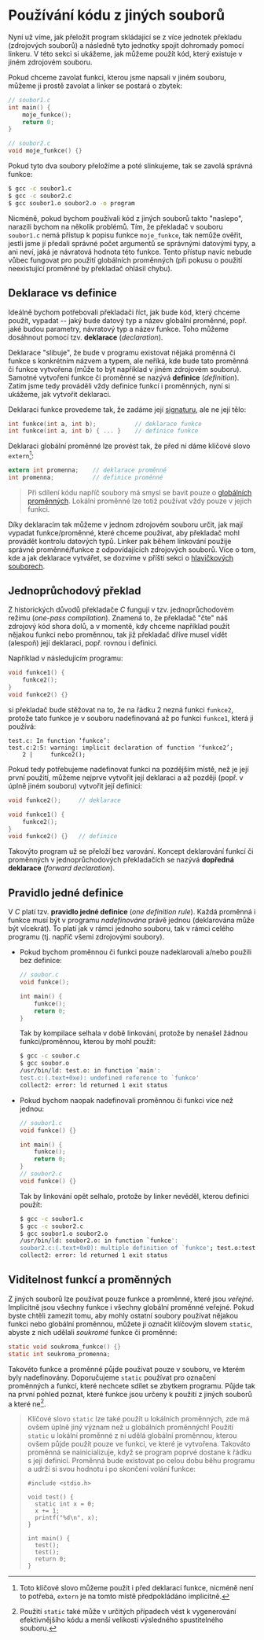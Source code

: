 # Používání kódu z jiných souborů
Nyní už víme, jak přeložit program skládající se z více jednotek překladu (zdrojových souborů) a
následně tyto jednotky spojit dohromady pomocí linkeru. V této sekci si ukážeme, jak můžeme použít
kód, který existuje v jiném zdrojovém souboru.

Pokud chceme zavolat funkci, kterou jsme napsali v jiném souboru, můžeme ji prostě zavolat a linker
se postará o zbytek:
```c
// soubor1.c
int main() {
    moje_funkce();
    return 0;
}

// soubor2.c
void moje_funkce() {}
```
Pokud tyto dva soubory přeložíme a poté slinkujeme, tak se zavolá správná funkce:
```bash
$ gcc -c soubor1.c
$ gcc -c soubor2.c
$ gcc soubor1.o soubor2.o -o program
```

Nicméně, pokud bychom používali kód z jiných souborů takto "naslepo", narazili bychom na několik
problémů. Tím, že překladač v souboru `soubor1.c` nemá přístup k popisu funkce `moje_funkce`, tak
nemůže ověřit, jestli jsme jí předali správné počet argumentů se správnými datovými typy, a ani
neví, jaká je návratová hodnota této funkce. Tento přístup navíc nebude vůbec fungovat pro použití
globálních proměnných (při pokusu o použití neexistující proměnné by překladač ohlásil chybu).

## Deklarace vs definice
Ideálně bychom potřebovali překladači říct, jak bude kód, který chceme použít, vypadat -- jaký bude
datový typ a název globální proměnné, popř. jaké budou parametry, návratový typ a název funkce.
Toho můžeme dosáhnout pomocí tzv. **deklarace** (*declaration*).

Deklarace "slibuje", že bude v programu existovat nějaká proměnná či funkce s konkrétním názvem a
typem, ale neříká, kde bude tato proměnná či funkce vytvořena (může to být například v jiném
zdrojovém souboru). Samotné vytvoření funkce či proměnné se nazývá **definice** (*definition*).
Zatím jsme tedy prováděli vždy definice funkcí i proměnných, nyní si ukážeme, jak vytvořit deklaraci.

Deklaraci funkce provedeme tak, že zadáme její [signaturu](../funkce/funkce.md#syntaxe), ale ne její
tělo:
```c
int funkce(int a, int b);           // deklarace funkce
int funkce(int a, int b) { ... }    // definice funkce
```

Deklaraci globální proměnné lze provést tak, že před ní dáme klíčové slovo `extern`[^1]:
```c
extern int promenna;    // deklarace proměnné
int promenna;           // definice proměnné
```

[^1]: Toto klíčové slovo můžeme použít i před deklarací funkce, nicméně není to potřeba, `extern` je
na tomto místě předpokládáno implicitně.

> Při sdílení kódu napříč soubory má smysl se bavit pouze o
> [globálních proměnných](../promenne/globalni_promenne.md). Lokální proměnné lze totiž používat vždy
> pouze v jejich funkci.

Díky deklaracím tak můžeme v jednom zdrojovém souboru určit, jak mají vypadat funkce/proměnné, které
chceme používat, aby překladač mohl provádět kontrolu datových typů. Linker pak během linkování použije
správné proměnné/funkce z odpovídajících zdrojových souborů. Více o tom, kde a jak deklarace vytvářet,
se dozvíme v příští sekci o [hlavičkových souborech](hlavickove_soubory.md).

## Jednoprůchodový překlad
Z historických důvodů překladače *C* fungují v tzv. jednoprůchodovém režimu (*one-pass compilation*).
Znamená to, že překladač "čte" náš zdrojový kód shora dolů, a v momentě, kdy chceme například použít
nějakou funkci nebo proměnnou, tak již překladač dříve musel vidět (alespoň) její deklaraci, popř.
rovnou i definici.

Například v následujícím programu:
```c
void funkce1() {
    funkce2();
}
void funkce2() {}
```
si překladač bude stěžovat na to, že na řádku 2 nezná funkci `funkce2`, protože tato funkce je v
souboru nadefinovaná až po funkci `funkce1`, která ji používá:
```
test.c: In function ‘funkce’:
test.c:2:5: warning: implicit declaration of function ‘funkce2’;
    2 |     funkce2();
```
Pokud tedy potřebujeme nadefinovat funkci na pozdějším místě, než je její první použití, můžeme
nejprve vytvořit její deklaraci a až později (popř. v úplně jiném souboru) vytvořit její definici:
```c
void funkce2();     // deklarace

void funkce1() {
    funkce2();
}
void funkce2() {}   // definice
```
Takovýto program už se přeloží bez varování. Koncept deklarování funkcí či proměnných v
jednoprůchodových překladačích se nazývá **dopředná deklarace** (*forward declaration*).

## Pravidlo jedné definice
V *C* platí tzv. **pravidlo jedné definice** (*one definition rule*). Každá proměnná i funkce musí
být v programu *nadefinována* právě jednou (deklarována může být vícekrát). To platí jak v rámci
jednoho souboru, tak v rámci celého programu (tj. napříč všemi zdrojovými soubory).
- Pokud bychom proměnnou či funkci pouze nadeklarovali a/nebo použili bez definice:
    ```c
    // soubor.c
    void funkce();
    
    int main() {
        funkce();
        return 0;
    }
    ```
    Tak by kompilace selhala v době linkování, protože by nenašel žádnou funkci/proměnnou, kterou
    by mohl použít:
    ```bash
    $ gcc -c soubor.c
    $ gcc soubor.o
    /usr/bin/ld: test.o: in function `main':
    test.c:(.text+0xe): undefined reference to `funkce'
    collect2: error: ld returned 1 exit status
    ```
- Pokud bychom naopak nadefinovali proměnnou či funkci více než jednou:
    ```c
    // soubor1.c
    void funkce() {}

    int main() {
        funkce();
        return 0;
    }
    // soubor2.c
    void funkce() {}
    ```
    Tak by linkování opět selhalo, protože by linker nevěděl, kterou definici použít:
    ```bash
    $ gcc -c soubor1.c
    $ gcc -c soubor2.c
    $ gcc soubor1.o soubor2.o
    /usr/bin/ld: soubor2.o: in function `funkce':
    soubor2.c:(.text+0x0): multiple definition of `funkce'; test.o:test.c:(.text+0x0): first defined here
    collect2: error: ld returned 1 exit status
    ```

## Viditelnost funkcí a proměnných
Z jiných souborů lze používat pouze funkce a proměnné, které jsou *veřejné*. Implicitně jsou
všechny funkce i všechny globální proměnné veřejné. Pokud byste chtěli zamezit tomu, aby mohly
ostatní soubory používat nějakou funkci nebo globální proměnnou, můžete ji označit klíčovým slovem
`static`, abyste z nich udělali *soukromé* funkce či proměnné:
```c
static void soukroma_funkce() {}
static int soukroma_promenna;
```
Takovéto funkce a proměnné půjde používat pouze v souboru, ve kterém byly nadefinovány. Doporučujeme
`static` používat pro označení proměnných a funkcí, které nechcete sdílet se zbytkem programu. Půjde
tak na první pohled poznat, které funkce jsou určeny k použití z jiných souborů a které ne[^2].

[^2]: Použití `static` také může v určitých případech vést k vygenerování efektivnějšího kódu a
menší velikosti výsledného spustitelného souboru.

> Klíčové slovo `static` lze také použít u lokálních proměnných, zde má ovšem úplně jiný význam než
> u globálních proměnných! Použití `static` u lokální proměnné z ní udělá globální proměnnou, kterou
> ovšem půjde použít pouze ve funkci, ve které je vytvořena. Takováto proměnná se nainicializuje, když
> se program poprvé dostane k řádku s její definicí. Proměnná bude existovat po celou dobu běhu
> programu a udrží si svou hodnotu i po skončení volání funkce:
> ```c,editable
> #include <stdio.h>
> 
> void test() {
>   static int x = 0;
>   x += 1;
>   printf("%d\n", x);
> }
> 
> int main() {
>   test();
>   test();
>   return 0;
> }
> ```
